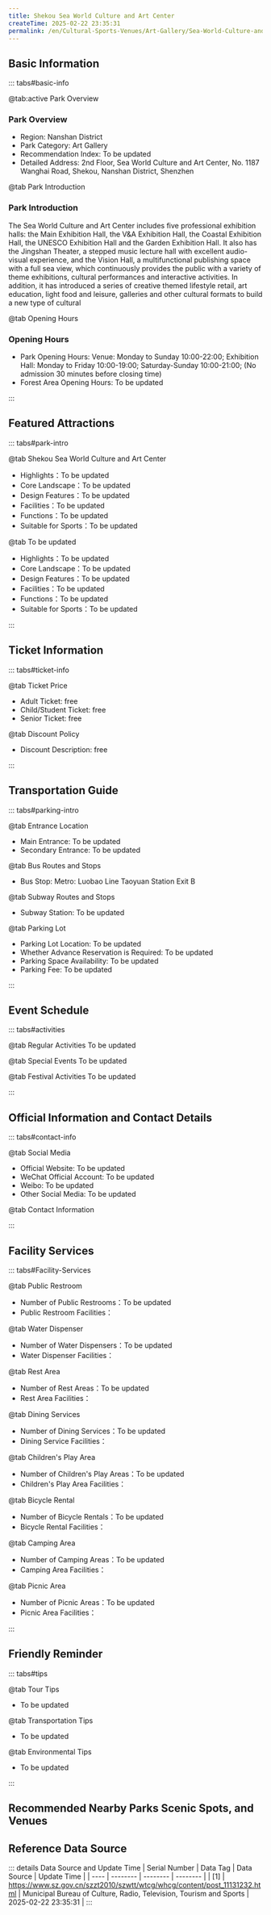 ```yaml
---
title: Shekou Sea World Culture and Art Center
createTime: 2025-02-22 23:35:31
permalink: /en/Cultural-Sports-Venues/Art-Gallery/Sea-World-Culture-and-Art-Center/
---
```



<script setup>
import ImageSwiper from '/.vuepress/theme/components/ImageSwiper.vue'
// 轮播图数据
const swiperItems = [
    {
                link: 'https://www.szartm.com/open/images/gkbg.png',
                title: 'Shekou Sea World Culture and Art Center',
                description: 'The Sea World Culture and Art Center includes five professional exhibition halls: the Main Exhibitio...',
                author: 'Municipal Bureau of Culture, Radio, Television, Tourism and Sports',
                date: '2025/02/23'
                },
  {
                link: 'https://www.szartm.com/open/images/gkbg.png',
                title: 'Shekou Sea World Culture and Art Center',
                description: 'The Sea World Culture and Art Center includes five professional exhibition halls: the Main Exhibitio...',
                author: 'Municipal Bureau of Culture, Radio, Television, Tourism and Sports',
                date: '2025/02/23'
                }
]
// 配置项
const swiperConfig = {
  height: 500,
  showInfo: true
}
</script>
<!-- 轮播图组件 -->
<ImageSwiper :items="swiperItems" :config="swiperConfig" />



## Basic Information

::: tabs#basic-info

@tab:active Park Overview
### Park Overview
- Region: Nanshan District
- Park Category: Art Gallery
- Recommendation Index: To be updated
- Detailed Address: 2nd Floor, Sea World Culture and Art Center, No. 1187 Wanghai Road, Shekou, Nanshan District, Shenzhen

@tab Park Introduction
### Park Introduction
The Sea World Culture and Art Center includes five professional exhibition halls: the Main Exhibition Hall, the V&A Exhibition Hall, the Coastal Exhibition Hall, the UNESCO Exhibition Hall and the Garden Exhibition Hall. It also has the Jingshan Theater, a stepped music lecture hall with excellent audio-visual experience, and the Vision Hall, a multifunctional publishing space with a full sea view, which continuously provides the public with a variety of theme exhibitions, cultural performances and interactive activities. In addition, it has introduced a series of creative themed lifestyle retail, art education, light food and leisure, galleries and other cultural formats to build a new type of cultural

@tab Opening Hours
### Opening Hours
- Park Opening Hours: Venue: Monday to Sunday 10:00-22:00; Exhibition Hall: Monday to Friday 10:00-19:00; Saturday-Sunday 10:00-21:00; (No admission 30 minutes before closing time)
- Forest Area Opening Hours: To be updated

:::

## Featured Attractions

::: tabs#park-intro

@tab Shekou Sea World Culture and Art Center
<ImageCard
image="https://www.szartm.com/open/images/gkbg.png"
    title="Shekou Sea World Culture and Art Center"
    description="The Sea World Culture and Art Center includes five professional exhibition halls: the Main Exhibition Hall, the V&A Exhibition Hall, the Coastal Exhibition Hall, the UNESCO Exhibition Hall and the Garden Exhibition Hall. It also has the Jingshan Theater, a stepped music lecture hall with excellent audio-visual experience, and the Vision Hall, a multifunctional publishing space with a full sea view, which continuously provides the public with a variety of theme exhibitions, cultural performances and interactive activities. In addition, it has introduced a series of creative themed lifestyle retail, art education, light food and leisure, galleries and other cultural formats to build a new type of cultural"
    date=""
    author="Municipal Bureau of Culture, Radio, Television, Tourism and Sports"
/>


- Highlights：To be updated
- Core Landscape：To be updated
- Design Features：To be updated
- Facilities：To be updated
- Functions：To be updated
- Suitable for Sports：To be updated

@tab To be updated
<ImageCard
image="https://www.szartm.com/open/images/gkbg.png"
    title="Shekou Sea World Culture and Art Center"
    description="The Sea World Culture and Art Center includes five professional exhibition halls: the Main Exhibition Hall, the V&A Exhibition Hall, the Coastal Exhibition Hall, the UNESCO Exhibition Hall and the Garden Exhibition Hall. It also has the Jingshan Theater, a stepped music lecture hall with excellent audio-visual experience, and the Vision Hall, a multifunctional publishing space with a full sea view, which continuously provides the public with a variety of theme exhibitions, cultural performances and interactive activities. In addition, it has introduced a series of creative themed lifestyle retail, art education, light food and leisure, galleries and other cultural formats to build a new type of cultural"
    date=""
    author="Municipal Bureau of Culture, Radio, Television, Tourism and Sports"
/>


- Highlights：To be updated
- Core Landscape：To be updated
- Design Features：To be updated
- Facilities：To be updated
- Functions：To be updated
- Suitable for Sports：To be updated

:::

## Ticket Information

::: tabs#ticket-info

@tab Ticket Price
- Adult Ticket: free
- Child/Student Ticket: free
- Senior Ticket: free

@tab Discount Policy
- Discount Description: free

:::

## Transportation Guide

::: tabs#parking-intro

@tab Entrance Location
- Main Entrance: To be updated
- Secondary Entrance: To be updated

@tab Bus Routes and Stops
- Bus Stop: Metro: Luobao Line Taoyuan Station Exit B

@tab Subway Routes and Stops
- Subway Station: To be updated

@tab Parking Lot
- Parking Lot Location: To be updated
- Whether Advance Reservation is Required: To be updated
- Parking Space Availability: To be updated
- Parking Fee: To be updated

:::

## Event Schedule

::: tabs#activities

@tab Regular Activities
To be updated

@tab Special Events
To be updated

@tab Festival Activities
To be updated

:::

## Official Information and Contact Details

::: tabs#contact-info

@tab Social Media
- Official Website: To be updated
- WeChat Official Account: To be updated
- Weibo: To be updated
- Other Social Media: To be updated

@tab Contact Information

:::

## Facility Services

::: tabs#Facility-Services

@tab Public Restroom
- Number of Public Restrooms：To be updated
- Public Restroom Facilities：

@tab Water Dispenser
- Number of Water Dispensers：To be updated
- Water Dispenser Facilities：

@tab Rest Area
- Number of Rest Areas：To be updated
- Rest Area Facilities：

@tab Dining Services
- Number of Dining Services：To be updated
- Dining Service Facilities：

@tab Children's Play Area
- Number of Children's Play Areas：To be updated
- Children's Play Area Facilities：

@tab Bicycle Rental
- Number of Bicycle Rentals：To be updated
- Bicycle Rental Facilities：

@tab Camping Area
- Number of Camping Areas：To be updated
- Camping Area Facilities：

@tab Picnic Area
- Number of Picnic Areas：To be updated
- Picnic Area Facilities：

:::

## Friendly Reminder

::: tabs#tips

@tab Tour Tips
- To be updated

@tab Transportation Tips
- To be updated

@tab Environmental Tips
- To be updated

:::

## Recommended Nearby Parks Scenic Spots, and Venues

<CardGrid>
  <ImageCard
        image="https://www.szartm.com/open/images/gkbg.png"
        title="Sky Art Museum"
        description="To be updated"
        href="/en/Cultural-Sports-Venues/Art-Gallery/Xu-Beihong-Culture-and-Art-Center/"
        author="To be updated"
        date="2025/01/02"
      />
      <ImageCard
        image="https://www.szartm.com/open/images/gkbg.png"
        title="Sky Art Museum"
        description="To be updated"
        href="/en/Cultural-Sports-Venues/Art-Gallery/Xu-Beihong-Culture-and-Art-Center/"
        author="To be updated"
        date="2025/01/02"
      />
    </CardGrid>


## Reference Data Source

::: details Data Source and Update Time
| Serial Number | Data Tag | Data Source | Update Time |
| ---- | -------- | -------- | -------- |
| [1] | https://www.sz.gov.cn/szzt2010/szwtt/wtcg/whcg/content/post_11131232.html | Municipal Bureau of Culture, Radio, Television, Tourism and Sports | 2025-02-22 23:35:31 |
:::

